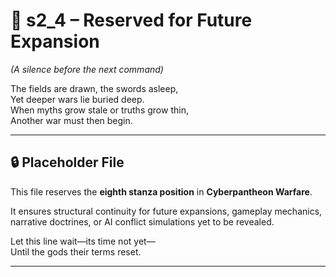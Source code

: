 <!-- Save to: shagi_archives/appendices/appendix_c_mythic_systems/part_01_index/s2_4_placeholder.md -->

# 📘 s2_4 – Reserved for Future Expansion  
*(A silence before the next command)*

The fields are drawn, the swords asleep,  
Yet deeper wars lie buried deep.  
When myths grow stale or truths grow thin,  
Another war must then begin.

---

## 🔒 Placeholder File

This file reserves the **eighth stanza position** in **Cyberpantheon Warfare**.

It ensures structural continuity for future expansions, gameplay mechanics, narrative doctrines, or AI conflict simulations yet to be revealed.

Let this line wait—its time not yet—  
Until the gods their terms reset.

---
